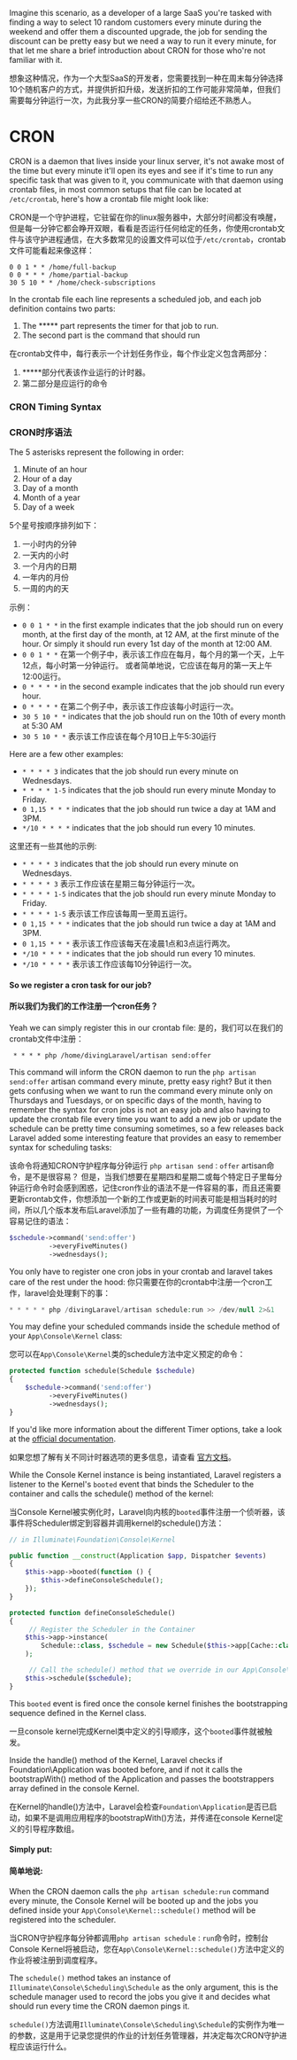 Imagine this scenario, as a developer of a large SaaS you're tasked with finding a way to select 10 random customers every minute during the weekend and offer them a discounted upgrade, the job for sending the discount can be pretty easy but we need a way to run it every minute, for that let me share a brief introduction about CRON for those who're not familiar with it.

想象这种情况，作为一个大型SaaS的开发者，您需要找到一种在周末每分钟选择10个随机客户的方式，并提供折扣升级，发送折扣的工作可能非常简单，但我们需要每分钟运行一次，为此我分享一些CRON的简要介绍给还不熟悉人。

# CRON

CRON is a daemon that lives inside your linux server, it's not awake most of the time but every minute it'll open its eyes and see if it's time to run any specific task that was given to it, you communicate with that daemon using crontab files, in most common setups that file can be located at `/etc/crontab`, here's how a crontab file might look like:

CRON是一个守护进程，它驻留在你的linux服务器中，大部分时间都没有唤醒，但是每一分钟它都会睁开双眼，看看是否运行任何给定的任务，你使用crontab文件与该守护进程通信，在大多数常见的设置文件可以位于`/etc/crontab`，crontab文件可能看起来像这样：

```
0 0 1 * * /home/full-backup
0 0 * * * /home/partial-backup
30 5 10 * * /home/check-subscriptions
```

In the crontab file each line represents a scheduled job, and each job definition contains two parts:

1. The ***** part represents the timer for that job to run.
2. The second part is the command that should run

在crontab文件中，每行表示一个计划任务作业，每个作业定义包含两部分： 

1. *****部分代表该作业运行的计时器。   
2. 第二部分是应运行的命令   

### CRON Timing Syntax

### CRON时序语法

The 5 asterisks represent the following in order:

1. Minute of an hour
2. Hour of a day
3. Day of a month
4. Month of a year
5. Day of a week

5个星号按顺序排列如下：

1. 一小时内的分钟
2. 一天内的小时
3. 一个月内的日期
4. 一年内的月份
5. 一周的内的天

示例：

- `0 0 1 * *` in the first example indicates that the job should run on every month, at the first day of the month, at 12 AM, at the first minute of the hour. Or simply it should run every 1st day of the month at 12:00 AM.
- `0 0 1 * *` 在第一个例子中，表示该工作应在每月，每个月的第一个天，上午12点，每小时第一分钟运行。 或者简单地说，它应该在每月的第一天上午12:00运行。
- `0 * * * *` in the second example indicates that the job should run every hour.
- `0 * * * *` 在第二个例子中，表示该工作应该每小时运行一次。
- `30 5 10 * *` indicates that the job should run on the 10th of every month at 5:30 AM
- `30 5 10 * *` 表示该工作应该在每个月10日上午5:30运行


Here are a few other examples:

- `* * * * 3` indicates that the job should run every minute on Wednesdays.
- `* * * * 1-5` indicates that the job should run every minute Monday to Friday.
- `0 1,15 * * *` indicates that the job should run twice a day at 1AM and 3PM.
- `*/10 * * * *` indicates that the job should run every 10 minutes.

这里还有一些其他的示例:

- `* * * * 3` indicates that the job should run every minute on Wednesdays.
- `* * * * 3` 表示工作应该在星期三每分钟运行一次。
- `* * * * 1-5` indicates that the job should run every minute Monday to Friday.
- `* * * * 1-5` 表示该工作应该每周一至周五运行。
- `0 1,15 * * *` indicates that the job should run twice a day at 1AM and 3PM.
- `0 1,15 * * *` 表示该工作应该每天在凌晨1点和3点运行两次。
- `*/10 * * * *` indicates that the job should run every 10 minutes.
- `*/10 * * * *` 表示该工作应该每10分钟运行一次。

#### So we register a cron task for our job?

#### 所以我们为我们的工作注册一个cron任务？

Yeah we can simply register this in our crontab file:
是的，我们可以在我们的crontab文件中注册：

```
 * * * * php /home/divingLaravel/artisan send:offer
```

This command will inform the CRON daemon to run the `php artisan send:offer` artisan command every minute, pretty easy right? But it then gets confusing when we want to run the command every minute only on Thursdays and Tuesdays, or on specific days of the month, having to remember the syntax for cron jobs is not an easy job and also having to update the crontab file every time you want to add a new job or update the schedule can be pretty time consuming sometimes, so a few releases back Laravel added some interesting feature that provides an easy to remember syntax for scheduling tasks:

该命令将通知CRON守护程序每分钟运行 `php artisan send：offer` artisan命令，是不是很容易？ 但是，当我们想要在星期四和星期二或每个特定日子里每分钟运行命令时会感到困惑，记住cron作业的语法不是一件容易的事，而且还需要更新crontab文件，你想添加一个新的工作或更新的时间表可能是相当耗时的时间，所以几个版本发布后Laravel添加了一些有趣的功能，为调度任务提供了一个容易记住的语法：

```php
$schedule->command('send:offer')
          ->everyFiveMinutes()
          ->wednesdays();
```

You only have to register one cron jobs in your crontab and laravel takes care of the rest under the hood:
你只需要在你的crontab中注册一个cron工作，laravel会处理剩下的事：

```php
* * * * * php /divingLaravel/artisan schedule:run >> /dev/null 2>&1
```

You may define your scheduled commands inside the schedule method of your `App\Console\Kernel` class:

您可以在`App\Console\Kernel`类的schedule方法中定义预定的命令：

```php
protected function schedule(Schedule $schedule)
{
    $schedule->command('send:offer')
          ->everyFiveMinutes()
          ->wednesdays();
}
```

If you'd like more information about the different Timer options, take a look at the [official documentation](https://laravel.com/docs/5.4/scheduling#schedule-frequency-options).

如果您想了解有关不同计时器选项的更多信息，请查看 [官方文档](https://laravel.com/docs/5.4/scheduling#schedule-frequency-options)。

While the Console Kernel instance is being instantiated, Laravel registers a listener to the Kernel's `booted` event that binds the Scheduler to the container and calls the schedule() method of the kernel:

当Console Kernel被实例化时，Laravel向内核的`booted`事件注册一个侦听器，该事件将Scheduler绑定到容器并调用kernel的schedule()方法：

```php
// in Illuminate\Foundation\Console\Kernel

public function __construct(Application $app, Dispatcher $events)
{
    $this->app->booted(function () {
        $this->defineConsoleSchedule();
    });
}

protected function defineConsoleSchedule()
{
     // Register the Scheduler in the Container
    $this->app->instance(
        Schedule::class, $schedule = new Schedule($this->app[Cache::class])
    );

     // Call the schedule() method that we override in our App\Console\Kernel
    $this->schedule($schedule);
}
```

This `booted` event is fired once the console kernel finishes the bootstrapping sequence defined in the Kernel class.

一旦console kernel完成Kernel类中定义的引导顺序，这个`booted`事件就被触发。

Inside the handle() method of the Kernel, Laravel checks if Foundation\Application was booted before, and if not it calls the bootstrapWith() method of the Application and passes the bootstrappers array defined in the console Kernel.

在Kernel的handle()方法中，Laravel会检查`Foundation\Application`是否已启动，如果不是调用应用程序的bootstrapWith()方法，并传递在console Kernel定义的引导程序数组。


#### Simply put:

#### 简单地说:

When the CRON daemon calls the `php artisan schedule:run` command every minute, the Console Kernel will be booted up and the jobs you defined inside your `App\Console\Kernel::schedule()` method will be registered into the scheduler.

当CRON守护程序每分钟都调用`php artisan schedule：run`命令时，控制台Console Kernel将被启动，您在`App\Console\Kernel::schedule()`方法中定义的作业将被注册到调度程序。

The `schedule()` method takes an instance of `Illuminate\Console\Scheduling\Schedule` as the only argument, this is the schedule manager used to record the jobs you give it and decides what should run every time the CRON daemon pings it.

`schedule()`方法调用`Illuminate\Console\Scheduling\Schedule`的实例作为唯一的参数，这是用于记录您提供的作业的计划任务管理器，并决定每次CRON守护进程应该运行什么。
